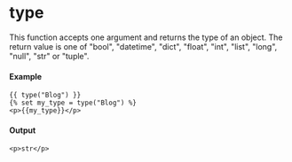 # type
This function accepts one argument and returns the type of an object. The return value is one of "bool", "datetime", "dict", "float", "int", "list", "long", "null", "str" or "tuple".

#### Example
```jinja2
{{ type("Blog") }}
{% set my_type = type("Blog") %}
<p>{{my_type}}</p>
```

#### Output
```jinja2
<p>str</p>
```

